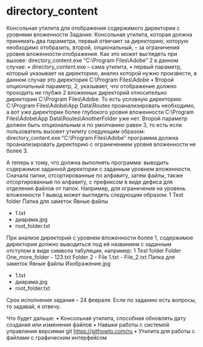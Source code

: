 # directory_content
Консольная утилита для отображения содержимого директории с уровнями вложенности
Задание:
Консольная утилита, которая должна принимать два параметра, первый отвечает за директорию, которую необходимо отобразить, второй, опциональный, – за ограничения уровня вложенности отображения. Как это может выглядеть при вызове:
directory_content.exe “C:\Program Files\Adobe” 2
в данном случае:
•	directory_content.exe – сама утилита,
•	первый параметр, который указывает на директорию, анализ которой нужно произвести, в данном случае это директория C:\Program Files\Adobe
•	Второй опциональный параметр, 2, указывает, что отображение должно проходить не глубже 2 вложенных директорий относительно директории C:\Program Files\Adobe. То есть условную директорию C:\Program Files\Adobe\App Data\Routes проанализировать необходимо, а вот уже директории более глубокого уровня вложенности C:\Program Files\Adobe\App Data\Routes\AnotherFolder уже нет.
Второй параметр должен быть опциональным и по умолчанию равен 3, то есть если пользователь вызовет утилиту следующим образом:
directory_content.exe “C:\Program Files\Adobe”
программа должна проанализировать директорию с ограничением уровня вложенности не более 3.
 
А теперь к тому, что должна выполнять программа: выводить содержимое заданной директории с заданным уровнем вложенности. Сначала папки, отсортированные по алфавиту, затем файлы, также отсортированные по алфавиту, с префиксом в виде дефиса для отделения файлов от папок. Например, для ограничения на уровень вложенности 1 вывод может выглядеть следующим образом:
1 Test folder
Папка для заметок
Явные файлы
- 1.txt
- диарама.jpg
- root_folder.txt
 
При анализе директорий с уровнем вложенности более 1, содержимое директории должно выводиться под её названием с заданным отступом в виде символа табуляции, например:
1 Test folder
                Folder
                                One_more_folder
                                - 123.txt
                Folder 2
                - File 1.txt
                - File_2.txt
Папка для заметок
Явные файлы
                Изображение.jpg
- 1.txt
- диарама.jpg
- root_folder.txt
 
Срок исполнения задания – 24 февраля. Если по заданию есть вопросы, то задавай, я отвечу.
 
Что будет дальше:
•	Консольная утилита, способная обновлять дату создания или изменения файлов
•	Навыки работы с системой управления версиями git https://githowto.com/ru
•	Утилита для работы с файлами с графическим интерфейсом
